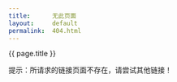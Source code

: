 ```yaml
---
title:      无此页面
layout:     default
permalink:  404.html
---
```


<span class="article-title">{{ page.title }}</span>

提示：所请求的链接页面不存在，请尝试其他链接！